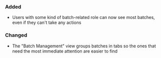 ### Added

- Users with some kind of batch-related role can now see most batches, even if
  they can't take any actions

### Changed

- The "Batch Management" view groups batches in tabs so the ones that need the
  most immediate attention are easier to find
